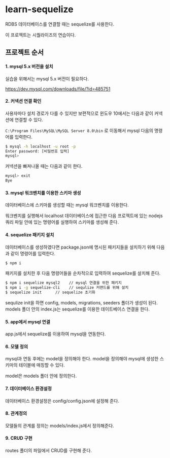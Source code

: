 

# learn-sequelize

RDBS 데이터베이스를 연결할 때는 sequelize를 사용한다. 

이 프로젝트는 시퀄라이즈의 연습이다. 

## 프로젝트 순서

#### 1. mysql 5.x 버전을 설치

실습을 위해서는 mysql 5.x 버전이 필요하다.

https://dev.mysql.com/downloads/file/?id=485751

#### 2. 커넥션 연결 확인

사용자마다 설치 경로가 다를 수 있지만 보편적으로 윈도우 10에서는 다음과 같이 커넥션에 연결할 수 있다. 

  `C:\Program Files\MySQL\MySQL Server 8.0\bin` 로 이동해서 mysql  다음의 명령어를 입력한다. 

   ~~~~bash
   $ mysql -h localhost -u root -p
   Enter password: [비밀번호 입력]
   mysql>
   ~~~~

   커넥션을 빠져나올 때는 다음과 같이 한다. 

   ~~~bash
   mysql> exit	
   Bye	
   ~~~

#### 3. mysql 워크벤치를 이용한 스키마 생성
데이터베이스에 스키마를 생성할 때는 mysql 워크벤치를 이용한다. 

 워크벤치를 실행해서 localhost 데이터베이스에 접근한 다음 프로젝트에 있는 nodejs 쿼리 파일 안에 있는 명령어를 실행하여 스키마를 생성해 준다.

#### 4. sequelize 패키지 설치

데이터베이스를 생성하였다면 package.json에 명시된 패키지들을 설치하기 위해 다음과 같이 명령어를 입력한다.

~~~bash
$ npm i 
~~~~

패키지를 설치한 후  다음 명령어들을 순차적으로 입력하여 sequelize를 설치해 준다. 
~~~~bash
$ npm i sequelize mysql2    // mysql 연결을 위한 패키지
$ npm i -g sequelize-cli    // sequlize 커맨드를 위해 설치
$ sequelize init      // sequelize 초기화
~~~~

sequlize init을 하면 config, models, migrations, seeders 폴더가 생성이 된다. 
models 폴더 안의 index.js는 sequelize를 이용한 데이트베이스 연결을 한다. 

#### 5. app에서 mysql 연결 

app.js에서 sequelize를 이용하여 mysql을 연동한다. 

#### 6. 모델 정의

mysql과 연동 후에는 model을 정의해야 한다.  model을 정의해야 mysql에 생성한 스키마의 테이블에 매칭할 수 있다.

model은 models 폴더 안에 정의한다. 

#### 7. 데이터베이스 환경설정

데이터베이스 환경설정은 config/config.json에 설정해 준다. 

#### 8. 관계정의 

모델들의 관계를 정의는 models/index.js에서 정의해준다. 

#### 9.  CRUD 구현

routes 폴더의 파일에서 CRUD를 구현해 준다.

 






